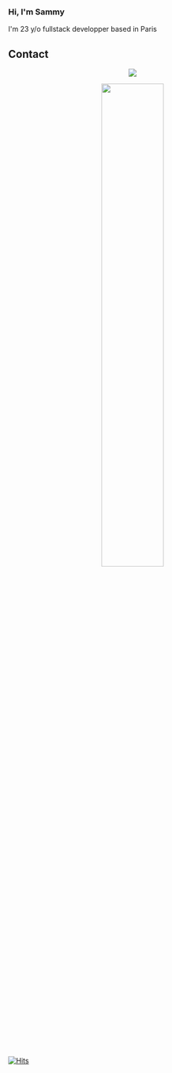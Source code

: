 ### Hi, I'm Sammy

I'm 23 y/o fullstack developper based in Paris


## Contact
<p align="center">
  <img src="https://github-readme-stats.vercel.app/api?username=sammyngy&show_icons=true&theme=radical"/>
</p>
<p align="center">
  <img width="50%" src="https://spotify-readme-badge.vercel.app/api/now-playing" />
</p>

[![Hits](https://hits.seeyoufarm.com/api/count/incr/badge.svg?url=https%3A%2F%2Fgithub.com%2Fsammyngy%2Fhit-counter&count_bg=%234C4E4B&title_bg=%23737373&icon=&icon_color=%23FFFFFF&title=views&edge_flat=false)](https://hits.seeyoufarm.com)
